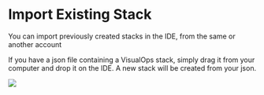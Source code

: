 
# Import Existing Stack

You can import previously created stacks in the IDE, from the same or another account

If you have a json file containing a VisualOps stack, simply drag it from your computer and drop it on the IDE. A new stack will be created from your json.

![](https://raw.githubusercontent.com/VisualOps/book-image/master/ide_imp_stack.png)

